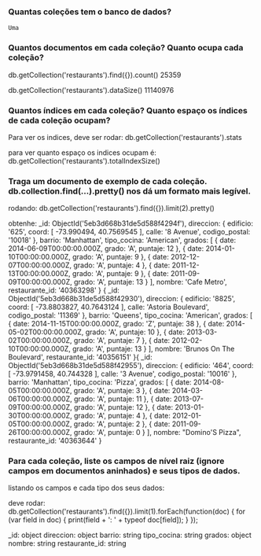 ### Quantas coleções tem o banco de dados?
    Uma
### Quantos documentos em cada coleção? Quanto ocupa cada coleção?
db.getCollection('restaurants').find({}).count()
    25359

db.getCollection('restaurants').dataSize()
    11140976

### Quantos índices em cada coleção? Quanto espaço os índices de cada coleção ocupam?
Para ver os indices, deve ser rodar:
db.getCollection('restaurants').stats

para ver quanto espaço os indices ocupam é:
db.getCollection('restaurants').totalIndexSize()

### Traga um documento de exemplo de cada coleção. db.collection.find(...).pretty() nos dá um formato mais legível.
rodando:
db.getCollection('restaurants').find({}).limit(2).pretty()

obtenhe:
 _id: ObjectId('5eb3d668b31de5d588f4294f'),
  direccion: {
    edificio: '625',
    coord: [
      -73.990494,
      40.7569545
    ],
    calle: '8 Avenue',
    codigo_postal: '10018'
  },
  barrio: 'Manhattan',
  tipo_cocina: 'American',
  grados: [
    {
      date: 2014-06-09T00:00:00.000Z,
      grado: 'A',
      puntaje: 12
    },
    {
      date: 2014-01-10T00:00:00.000Z,
      grado: 'A',
      puntaje: 9
    },
    {
      date: 2012-12-07T00:00:00.000Z,
      grado: 'A',
      puntaje: 4
    },
    {
      date: 2011-12-13T00:00:00.000Z,
      grado: 'A',
      puntaje: 9
    },
    {
      date: 2011-09-09T00:00:00.000Z,
      grado: 'A',
      puntaje: 13
    }
  ],
  nombre: 'Cafe Metro',
  restaurante_id: '40363298'
}
{
  _id: ObjectId('5eb3d668b31de5d588f42930'),
  direccion: {
    edificio: '8825',
    coord: [
      -73.8803827,
      40.7643124
    ],
    calle: 'Astoria Boulevard',
    codigo_postal: '11369'
  },
  barrio: 'Queens',
  tipo_cocina: 'American',
  grados: [
    {
      date: 2014-11-15T00:00:00.000Z,
      grado: 'Z',
      puntaje: 38
    },
    {
      date: 2014-05-02T00:00:00.000Z,
      grado: 'A',
      puntaje: 10
    },
    {
      date: 2013-03-02T00:00:00.000Z,
      grado: 'A',
      puntaje: 7
    },
    {
      date: 2012-02-10T00:00:00.000Z,
      grado: 'A',
      puntaje: 13
    }
  ],
  nombre: 'Brunos On The Boulevard',
  restaurante_id: '40356151'
}{
  _id: ObjectId('5eb3d668b31de5d588f42955'),
  direccion: {
    edificio: '464',
    coord: [
      -73.9791458,
      40.744328
    ],
    calle: '3 Avenue',
    codigo_postal: '10016'
  },
  barrio: 'Manhattan',
  tipo_cocina: 'Pizza',
  grados: [
    {
      date: 2014-08-05T00:00:00.000Z,
      grado: 'A',
      puntaje: 3
    },
    {
      date: 2014-03-06T00:00:00.000Z,
      grado: 'A',
      puntaje: 11
    },
    {
      date: 2013-07-09T00:00:00.000Z,
      grado: 'A',
      puntaje: 12
    },
    {
      date: 2013-01-30T00:00:00.000Z,
      grado: 'A',
      puntaje: 4
    },
    {
      date: 2012-01-05T00:00:00.000Z,
      grado: 'A',
      puntaje: 2
    },
    {
      date: 2011-09-26T00:00:00.000Z,
      grado: 'A',
      puntaje: 0
    }
  ],
  nombre: "Domino'S Pizza",
  restaurante_id: '40363644'
} 

### Para cada coleção, liste os campos de nível raiz (ignore campos em documentos aninhados) e seus tipos de dados.
listando os campos e cada tipo dos seus dados:

deve rodar: 
db.getCollection('restaurants').find({}).limit(1).forEach(function(doc) {
        for (var field in doc) {
            print(field + ': ' + typeof doc[field]);
        }
    });

_id: object
direccion: object
barrio: string
tipo_cocina: string
grados: object
nombre: string
restaurante_id: string
